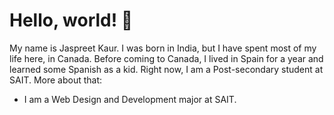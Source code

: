  # Hello, world! 👋
My name is Jaspreet Kaur. I was born in India, but I have spent most of my life here, in Canada. 
Before coming to Canada, I lived in Spain for a year and learned some Spanish as a kid. 
Right now, I am a Post-secondary student at SAIT. 
More about that:
- I am a Web Design and Development major at SAIT. 
<!--I am a student at Sait. ...
-  I’m currently studying Web Design and development.  ...
**JKaur2716/JKaur2716** is a ✨ _special_ ✨ repository because its `README.md` (this file) appears on your GitHub profile.

Here are some ideas to get you started:

- 🔭 I am a student at Sait. ...
- 🌱 I’m currently studying Web Design and development.  ...
- 👯 I’m looking to collaborate on ...
- 🤔 I’m looking for help with ...
- 💬 Ask me about ...
- 📫 How to reach me: ...
- 😄 Pronouns: ...
- ⚡ Fun fact: ...
-->
